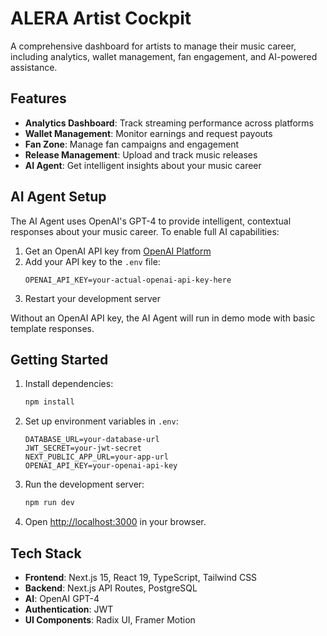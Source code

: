 # ALERA Artist Cockpit

A comprehensive dashboard for artists to manage their music career, including analytics, wallet management, fan engagement, and AI-powered assistance.

## Features

- **Analytics Dashboard**: Track streaming performance across platforms
- **Wallet Management**: Monitor earnings and request payouts
- **Fan Zone**: Manage fan campaigns and engagement
- **Release Management**: Upload and track music releases
- **AI Agent**: Get intelligent insights about your music career

## AI Agent Setup

The AI Agent uses OpenAI's GPT-4 to provide intelligent, contextual responses about your music career. To enable full AI capabilities:

1. Get an OpenAI API key from [OpenAI Platform](https://platform.openai.com/api-keys)
2. Add your API key to the `.env` file:
   ```
   OPENAI_API_KEY=your-actual-openai-api-key-here
   ```
3. Restart your development server

Without an OpenAI API key, the AI Agent will run in demo mode with basic template responses.

## Getting Started

1. Install dependencies:
   ```bash
   npm install
   ```

2. Set up environment variables in `.env`:
   ```
   DATABASE_URL=your-database-url
   JWT_SECRET=your-jwt-secret
   NEXT_PUBLIC_APP_URL=your-app-url
   OPENAI_API_KEY=your-openai-api-key
   ```

3. Run the development server:
   ```bash
   npm run dev
   ```

4. Open [http://localhost:3000](http://localhost:3000) in your browser.

## Tech Stack

- **Frontend**: Next.js 15, React 19, TypeScript, Tailwind CSS
- **Backend**: Next.js API Routes, PostgreSQL
- **AI**: OpenAI GPT-4
- **Authentication**: JWT
- **UI Components**: Radix UI, Framer Motion
